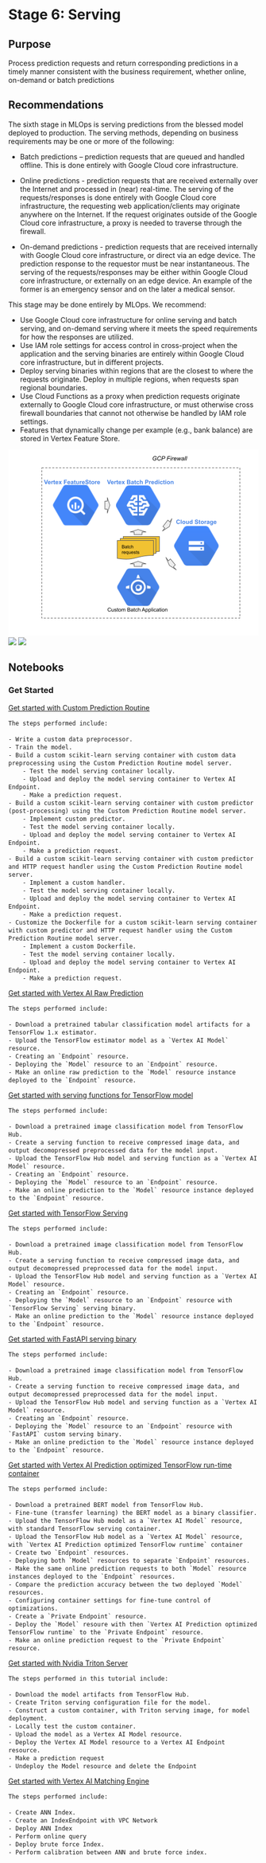 # Stage 6: Serving

## Purpose

Process prediction requests and return corresponding predictions in a timely manner consistent with the business requirement, whether online, on-demand or batch predictions

## Recommendations  

The sixth stage in MLOps is serving predictions from the blessed model deployed to production. The serving methods, depending on business requirements may be one or more of the following:

- Batch predictions – prediction requests that are queued and handled offline. This is done entirely with Google Cloud core infrastructure.

- Online predictions - prediction requests that are received externally over the Internet and processed in (near) real-time. The serving of the requests/responses is done entirely with Google Cloud core infrastructure, the requesting web application/clients may originate anywhere on the Internet. If the request originates outside of the Google Cloud core infrastructure, a proxy is needed to traverse through the firewall.

- On-demand predictions - prediction requests that are received internally with Google Cloud core infrastructure, or direct via an edge device. The prediction response to the requestor must be near instantaneous. The serving of the requests/responses may be either within Google Cloud core infrastructure, or externally on an edge device. An example of the former is an emergency sensor and on the later a medical sensor.

This stage may be done entirely by MLOps. We recommend:

- Use Google Cloud core infrastructure for online serving and batch serving, and on-demand serving where it meets the speed requirements for how the responses are utilized.
- Use IAM role settings for access control in cross-project when the application and the serving binaries are entirely within Google Cloud core infrastructure, but in different projects.
- Deploy serving binaries within regions that are the closest to where the requests originate. Deploy in multiple regions, when requests span regional boundaries.
- Use Cloud Functions as a proxy when prediction requests originate externally to Google Cloud core infrastructure, or must otherwise cross firewall boundaries that cannot not otherwise be handled by IAM role settings.
- Features that dynamically change per example (e.g., bank balance) are stored in Vertex Feature Store.


<img src='stage6a.png'>
<img src='stage6b.png'>
<img src='stage6c.png'>

## Notebooks

### Get Started

[Get started with Custom Prediction Routine](get_started_with_cpr.ipynb)

```
The steps performed include:

- Write a custom data preprocessor.
- Train the model.
- Build a custom scikit-learn serving container with custom data preprocessing using the Custom Prediction Routine model server.
    - Test the model serving container locally.
    - Upload and deploy the model serving container to Vertex AI Endpoint.
    - Make a prediction request.
- Build a custom scikit-learn serving container with custom predictor (post-processing) using the Custom Prediction Routine model server.
    - Implement custom predictor.
    - Test the model serving container locally.
    - Upload and deploy the model serving container to Vertex AI Endpoint.
    - Make a prediction request.
- Build a custom scikit-learn serving container with custom predictor and HTTP request handler using the Custom Prediction Routine model server.
    - Implement a custom handler.
    - Test the model serving container locally.
    - Upload and deploy the model serving container to Vertex AI Endpoint.
    - Make a prediction request.
- Customize the Dockerfile for a custom scikit-learn serving container with custom predictor and HTTP request handler using the Custom Prediction Routine model server.
    - Implement a custom Dockerfile.
    - Test the model serving container locally.
    - Upload and deploy the model serving container to Vertex AI Endpoint.
    - Make a prediction request.
```

[Get started with Vertex AI Raw Prediction](get_started_with_raw_predict.ipynb)

```
The steps performed include:

- Download a pretrained tabular classification model artifacts for a TensorFlow 1.x estimator.
- Upload the TensorFlow estimator model as a `Vertex AI Model` resource.
- Creating an `Endpoint` resource.
- Deploying the `Model` resource to an `Endpoint` resource.
- Make an online raw prediction to the `Model` resource instance deployed to the `Endpoint` resource.
```


[Get started with serving functions for TensorFlow model](get_started_with_tf_serving_function.ipynb)

```
The steps performed include:

- Download a pretrained image classification model from TensorFlow Hub.
- Create a serving function to receive compressed image data, and output decomopressed preprocessed data for the model input.
- Upload the TensorFlow Hub model and serving function as a `Vertex AI Model` resource.
- Creating an `Endpoint` resource.
- Deploying the `Model` resource to an `Endpoint` resource.
- Make an online prediction to the `Model` resource instance deployed to the `Endpoint` resource.
```

[Get started with TensorFlow Serving](get_started_with_tf_serving.ipynb)

```
The steps performed include:

- Download a pretrained image classification model from TensorFlow Hub.
- Create a serving function to receive compressed image data, and output decomopressed preprocessed data for the model input.
- Upload the TensorFlow Hub model and serving function as a `Vertex AI Model` resource.
- Creating an `Endpoint` resource.
- Deploying the `Model` resource to an `Endpoint` resource with `TensorFlow Serving` serving binary.
- Make an online prediction to the `Model` resource instance deployed to the `Endpoint` resource.
```

[Get started with FastAPI serving binary](get_started_with_fastapi.ipynb)

```
The steps performed include:

- Download a pretrained image classification model from TensorFlow Hub.
- Create a serving function to receive compressed image data, and output decomopressed preprocessed data for the model input.
- Upload the TensorFlow Hub model and serving function as a `Vertex AI Model` resource.
- Creating an `Endpoint` resource.
- Deploying the `Model` resource to an `Endpoint` resource with `FastAPI` custom serving binary.
- Make an online prediction to the `Model` resource instance deployed to the `Endpoint` resource.
```

[Get started with Vertex AI Prediction optimized TensorFlow run-time container](get_started_with_optimized_tfe_bert.ipynb)

```
The steps performed include:

- Download a pretrained BERT model from TensorFlow Hub.
- Fine-tune (transfer learning) the BERT model as a binary classifier.
- Upload the TensorFlow Hub model as a `Vertex AI Model` resource, with standard TensorFlow serving container.
- Upload the TensorFlow Hub model as a `Vertex AI Model` resource, with `Vertex AI Prediction optimized TensorFlow runtime` container
- Create two `Endpoint` resources.
- Deploying both `Model` resources to separate `Endpoint` resources.
- Make the same online prediction requests to both `Model` resource instances deployed to the `Endpoint` resources.
- Compare the prediction accuracy between the two deployed `Model` resources.
- Configuring container settings for fine-tune control of optimizations.
- Create a `Private Endpoint` resource.
- Deploy the `Model` resoure with then `Vertex AI Prediction optimized TensorFlow runtime` to the `Private Endpoint` resource.
- Make an online prediction request to the `Private Endpoint` resource.
```

[Get started with Nvidia Triton Server](get_started_with_nvidia_triton_server.ipynb)

```
The steps performed in this tutorial include:

- Download the model artifacts from TensorFlow Hub.
- Create Triton serving configuration file for the model.
- Construct a custom container, with Triton serving image, for model deployment.
- Locally test the custom container.
- Upload the model as a Vertex AI Model resource.
- Deploy the Vertex AI Model resource to a Vertex AI Endpoint resource.
- Make a prediction request
- Undeploy the Model resource and delete the Endpoint
```

[Get started with Vertex AI Matching Engine](get_started_with_matching_engine.ipynb)

```
The steps performed include:

- Create ANN Index.
- Create an IndexEndpoint with VPC Network
- Deploy ANN Index
- Perform online query
- Deploy brute force Index.
- Perform calibration between ANN and brute force index.
```
